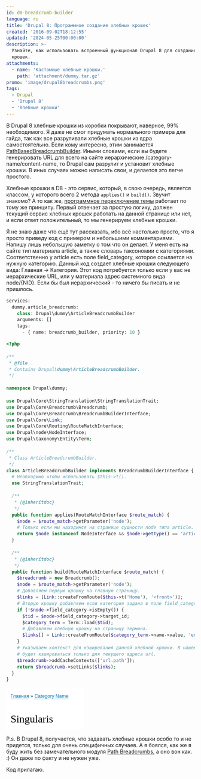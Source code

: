 ```yaml
---
id: d8-breadcrumb-builder
language: ru
title: 'Drupal 8: Программное создание хлебных крошек'
created: '2016-09-02T18:12:55'
updated: '2024-05-25T00:00:00'
description: >-
  Узнайте, как использовать встроенный функционал Drupal 8 для создания хлебных
  крошек.
attachments:
  - name: 'Кастомные хлебные крошки.'
    path: 'attachment/dummy.tar.gz'
promo: 'image/drupal8breadcrumbs.png'
tags:
  - Drupal
  - 'Drupal 8'
  - 'Хлебные крошки'
---
```


В Drupal 8 хлебные крошки из коробки покрывают, наверное, 99% необходимого. Я
даже не смог придумать нормального примера для гайда, так как все разруливали
хлебные крошки из ядра самостоятельно. Если кому интересно, этим
занимается [PathBasedBreadcrumbBuilder](https://api.drupal.org/api/drupal/core!modules!system!src!PathBasedBreadcrumbBuilder.php/8.2.x).
Иными словами, если вы будете генерировать URL для всего на сайте иерархические
/category-name/content-name, то Drupal сам разрулит и установит хлебные крошки.
В иных случаях можно написать свои, и делается это легче простого.

Хлебные крошки в D8 - это сервис, который, в свою очередь, является классом, у
которого всего 2 метода `applies()` и `build()`. Звучит знакомо? А то как
же, [программное переключение темы][d8-theme-negotiator] работает по тому же
принципу. Первый отвечает за простую логику, должен текущий сервис хлебных
крошек работать на данной странице или нет, и если ответ положительный, то мы
генерируем хлебные крошки.

Я не знаю даже что ещё тут рассказать, ибо всё настолько просто, что я просто
приведу код с примером и небольшими комментариями. Напишу лишь небольшую заметку
о том что он делает. У меня есть на сайте тип материала article, а также словарь
таксономии с категориями. Соответственно у article есть поле field_category,
которое ссылается на нужную категорию. Данный код создает хлебные крошки
следующего вида: Главная -> Категория. Этот код потребуется только если у вас не
иерархические URL, или у материала адрес системного вида node/{NID}. Если бы был
иерархический - то ничего бы писать и не пришлось.

```php {"header":"Объявляем сервис dummy.service.yml"}
services:
  dummy.article_breadcrumb:
    class: Drupal\dummy\ArticleBreadcrumbBuilder
    arguments: []
    tags:
      - { name: breadcrumb_builder, priority: 10 }
```

```php {"header":"Листинг /src/ArticleBreadcrumbBuilder.php"}
<?php

/**
 * @file
 * Contains Drupal\dummy\ArticleBreadcrumbBuilder.
 */

namespace Drupal\dummy;

use Drupal\Core\StringTranslation\StringTranslationTrait;
use Drupal\Core\Breadcrumb\Breadcrumb;
use Drupal\Core\Breadcrumb\BreadcrumbBuilderInterface;
use Drupal\Core\Link;
use Drupal\Core\Routing\RouteMatchInterface;
use Drupal\node\NodeInterface;
use Drupal\taxonomy\Entity\Term;

/**
 * Class ArticleBreadcrumbBuilder.
 */
class ArticleBreadcrumbBuilder implements BreadcrumbBuilderInterface {
  # Необходимо чтобы использовать $this->t().
  use StringTranslationTrait;

  /**
   * {@inheritdoc}
   */
  public function applies(RouteMatchInterface $route_match) {
    $node = $route_match->getParameter('node');
    # Только если мы находимся на странице сущности node типа article.
    return $node instanceof NodeInterface && $node->getType() == 'article';
  }

  /**
   * {@inheritdoc}
   */
  public function build(RouteMatchInterface $route_match) {
    $breadcrumb = new Breadcrumb();
    $node = $route_match->getParameter('node');
    # Добавляем первую крошку на главную страницу.
    $links = [Link::createFromRoute($this->t('Home'), '<front>')];
    # Вторую крошку добавляем если категория задана в поле field_category.
    if (!$node->field_category->isEmpty()) {
      $tid = $node->field_category->target_id;
      $category_term = Term::load($tid);
      # Добавляем хлебную крошку на страницу термина.
      $links[] = Link::createFromRoute($category_term->name->value, 'entity.taxonomy_term.canonical', ['taxonomy_term' => $tid]);
    }
    # Указываем контекст для кэширования данной хлебной крошки. В нашем случае
    # будет кэшироваться только для текущего адреса url.
    $breadcrumb->addCacheContexts(['url.path']);
    return $breadcrumb->setLinks($links);
  }
}
```

![Результат данных хлебных крошек.](image/Screenshot_20160902_202843.png)

P.s. В Drupal 8, получается, что задавать хлебные крошки особо то и не придется,
только для очень специфичных случаев. А я боялся, как же я буду жить без
замечательного
модуля [Path Breadcrumbs](https://www.drupal.org/project/path_breadcrumbs), а
оно вон как. :) Он даже по факту и не нужен уже.

Код прилагаю.

[d8-theme-negotiator]: ../../../../2016/08/30/d8-theme-negotiator/index.ru.md
